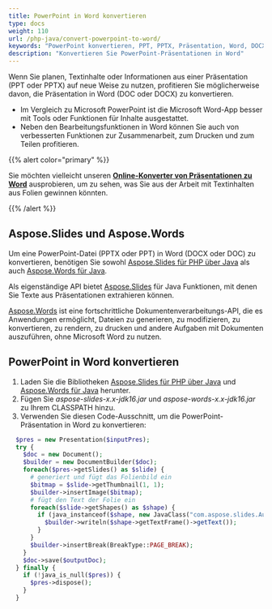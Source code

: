 ```yaml
---
title: PowerPoint in Word konvertieren
type: docs
weight: 110
url: /php-java/convert-powerpoint-to-word/
keywords: "PowerPoint konvertieren, PPT, PPTX, Präsentation, Word, DOCX, DOC, PPTX in DOCX, PPT in DOC, PPTX in DOC, PPT in DOCX, Java, java, Aspose.Slides"
description: "Konvertieren Sie PowerPoint-Präsentationen in Word"
---
```


Wenn Sie planen, Textinhalte oder Informationen aus einer Präsentation (PPT oder PPTX) auf neue Weise zu nutzen, profitieren Sie möglicherweise davon, die Präsentation in Word (DOC oder DOCX) zu konvertieren.

* Im Vergleich zu Microsoft PowerPoint ist die Microsoft Word-App besser mit Tools oder Funktionen für Inhalte ausgestattet.
* Neben den Bearbeitungsfunktionen in Word können Sie auch von verbesserten Funktionen zur Zusammenarbeit, zum Drucken und zum Teilen profitieren.

{{% alert color="primary" %}} 

Sie möchten vielleicht unseren [**Online-Konverter von Präsentationen zu Word**](https://products.aspose.app/slides/conversion/ppt-to-word) ausprobieren, um zu sehen, was Sie aus der Arbeit mit Textinhalten aus Folien gewinnen könnten.

{{% /alert %}} 

## **Aspose.Slides und Aspose.Words**

Um eine PowerPoint-Datei (PPTX oder PPT) in Word (DOCX oder DOC) zu konvertieren, benötigen Sie sowohl [Aspose.Slides für PHP über Java](https://products.aspose.com/slides/php-java/) als auch [Aspose.Words für Java](https://products.aspose.com/words/php-java/).

Als eigenständige API bietet [Aspose.Slides](https://products.aspose.app/slides) für Java Funktionen, mit denen Sie Texte aus Präsentationen extrahieren können.

[Aspose.Words](https://docs.aspose.com/words/php-java/) ist eine fortschrittliche Dokumentenverarbeitungs-API, die es Anwendungen ermöglicht, Dateien zu generieren, zu modifizieren, zu konvertieren, zu rendern, zu drucken und andere Aufgaben mit Dokumenten auszuführen, ohne Microsoft Word zu nutzen.

## **PowerPoint in Word konvertieren**

1. Laden Sie die Bibliotheken [Aspose.Slides für PHP über Java](https://downloads.aspose.com/slides/java) und [Aspose.Words für Java](https://downloads.aspose.com/words/java) herunter.
2. Fügen Sie *aspose-slides-x.x-jdk16.jar* und *aspose-words-x.x-jdk16.jar* zu Ihrem CLASSPATH hinzu.
3. Verwenden Sie diesen Code-Ausschnitt, um die PowerPoint-Präsentation in Word zu konvertieren:

```php
  $pres = new Presentation($inputPres);
  try {
    $doc = new Document();
    $builder = new DocumentBuilder($doc);
    foreach($pres->getSlides() as $slide) {
      # generiert und fügt das Folienbild ein
      $bitmap = $slide->getThumbnail(1, 1);
      $builder->insertImage($bitmap);
      # fügt den Text der Folie ein
      foreach($slide->getShapes() as $shape) {
        if (java_instanceof($shape, new JavaClass("com.aspose.slides.AutoShape"))) {
          $builder->writeln($shape->getTextFrame()->getText());
        }
      }
      $builder->insertBreak(BreakType::PAGE_BREAK);
    }
    $doc->save($outputDoc);
  } finally {
    if (!java_is_null($pres)) {
      $pres->dispose();
    }
  }
```